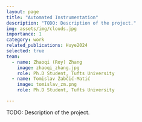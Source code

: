 ```yaml
---
layout: page
title: "Automated Instrumentation"
description: "TODO: Description of the project."
img: assets/img/clouds.jpg
importance: 1
category: work
related_publications: Huye2024
selected: true
team:
  - name: Zhaoqi (Roy) Zhang
    image: zhaoqi_zhang.jpg
    role: Ph.D Student, Tufts University
  - name: Tomislav Žabčić-Matić
    image: tomislav_zm.png
    role: Ph.D Student, Tufts University

---
```


TODO: Description of the project.
